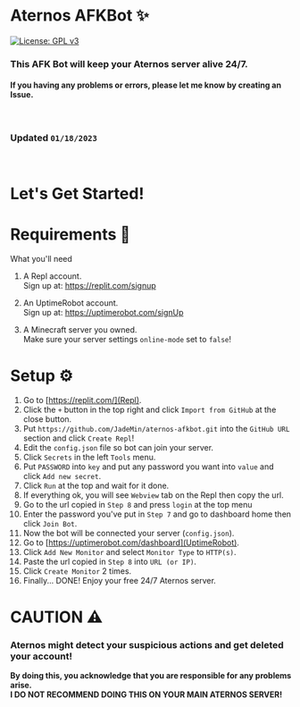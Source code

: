 # Aternos AFKBot ✨  
[![License: GPL v3](https://img.shields.io/badge/License-GPLv3-blue.svg)](/LICENSE)  
### This AFK Bot will keep your Aternos server alive 24/7.
#### If you having any problems or errors, please let me know by creating an Issue.
<br/>

### Updated `01/18/2023`
<br/>

# Let's Get Started!
# Requirements 🎒
What you'll need

1. A Repl account.  
	Sign up at: https://replit.com/signup

2. An UptimeRobot account.  
	Sign up at: https://uptimerobot.com/signUp

2. A Minecraft server you owned.  
	Make sure your server settings ``online-mode`` set to ``false``!


# Setup ⚙
1. Go to [https://replit.com/](Repl).
2. Click the `+` button in the top right and click `Import from GitHub` at the close button.
4. Put `https://github.com/JadeMin/aternos-afkbot.git` into the `GitHub URL` section and click `Create Repl`!
5. Edit the `config.json` file so bot can join your server.
6. Click `Secrets` in the left `Tools` menu.
7. Put `PASSWORD` into `key` and put any password you want into `value` and click `Add new secret`.
8. Click `Run` at the top and wait for it done.
9. If everything ok, you will see `Webview` tab on the Repl then copy the url.
10. Go to the url copied in `Step 8` and press `login` at the top menu
11. Enter the password you've put in `Step 7` and go to dashboard home then click `Join Bot`.
12. Now the bot will be connected your server (`config.json`).
10. Go to [https://uptimerobot.com/dashboard](UptimeRobot).
11. Click `Add New Monitor` and select `Monitor Type` to `HTTP(s)`.
12. Paste the url copied in `Step 8` into `URL (or IP)`.
13. Click `Create Monitor` 2 times.
16. Finally... DONE! Enjoy your free 24/7 Aternos server.


# CAUTION ⚠
### Aternos might detect your suspicious actions and get deleted your account!  
**By doing this, you acknowledge that you are responsible for any problems arise.**  
**I DO NOT RECOMMEND DOING THIS ON YOUR MAIN ATERNOS SERVER!**